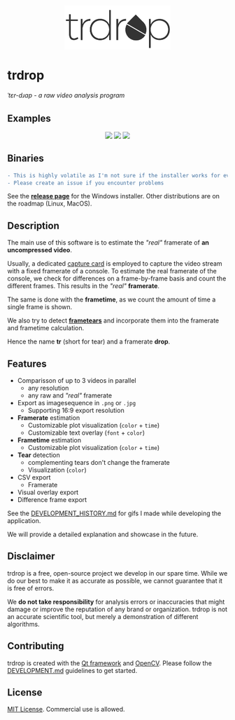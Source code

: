 
<p align="center">
    <img height="100" src="images/logos/trdrop_logo_alpha.png">
</p>

# trdrop
###### ˈtɛr-dɹɑp - a raw video analysis program

## Examples

<p align="center">
    <img height="160" src="images/2019-07-28-tear-visualization.gif">
    <img height="160" src="images/2019-07-22-plots-options.gif">
    <img height="160" src="images/2019-07-13-full-showcase-delta-renderering.gif">
</p>

## Binaries

```diff
- This is highly volatile as I'm not sure if the installer works for everybody yet
- Please create an issue if you encounter problems
```

See the [**release page**](https://github.com/cirquit/trdrop/releases) for the Windows installer. Other distributions are on the roadmap (Linux, MacOS).

## Description

The main use of this software is to estimate the *"real"* framerate of **an uncompressed video**.

Usually, a dedicated [capture card](https://en.wikipedia.org/wiki/Video_capture) is employed to capture the video stream with a fixed framerate of a console. To estimate the real framerate of the console, we check for differences on a frame-by-frame basis and count the different frames. This results in the *"real"* **framerate**.

The same is done with the **frametime**, as we count the amount of time a single frame is shown.

We also try to detect [**frametears**](https://en.wikipedia.org/wiki/Screen_tearing) and incorporate them into the framerate and frametime calculation.

Hence the name **tr** (short for tear) and a framerate **drop**.

## Features

* Comparisson of up to 3 videos in parallel
    - any resolution
    - any raw and *"real"* framerate
* Export as imagesequence in `.png` or `.jpg`
    - Supporting 16:9 export resolution
* **Framerate** estimation
    - Customizable plot visualization (`color` + `time`)
    - Customizable text overlay (`font` + `color`)
* **Frametime** estimation
    - Customizable plot visualization (`color` + `time`)
* **Tear** detection
    - complementing tears don't change the framerate
    - Visualization (`color`)
* CSV export
    - Framerate
* Visual overlay export
* Difference frame export

See the [DEVELOPMENT_HISTORY.md](DEVELOPMENT_HISTORY.md) for gifs I made while developing the application.

We will provide a detailed explanation and showcase in the future.

## Disclaimer

trdrop is a free, open-source project we develop in our spare time. While we do our best to make it as accurate as possible, we cannot guarantee that it is free of errors.

We **do not take responsibility** for analysis errors or inaccuracies that might damage or improve the reputation of any brand or organization. trdrop is not an accurate scientific tool, but merely a demonstration of different algorithms.

## Contributing

trdrop is created with the [Qt framework](https://www.qt.io/) and [OpenCV](https://opencv.org/). Please follow the [DEVELOPMENT.md](DEVELOPMENT.md) guidelines to get started.

## License

[MIT License](https://en.wikipedia.org/wiki/MIT_License). Commercial use is allowed.